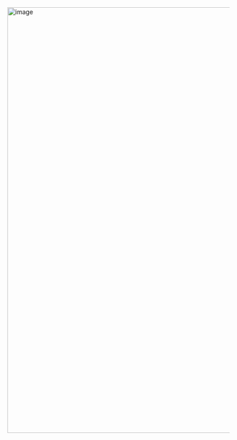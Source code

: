 <img width="894" height="966" alt="image" src="https://github.com/user-attachments/assets/c20b6264-d3cb-4041-b58d-8cbea1719ddb" />

